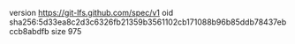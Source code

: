 version https://git-lfs.github.com/spec/v1
oid sha256:5d33ea8c2d3c6326fb21359b3561102cb171088b96b85ddb78437ebccb8abdfb
size 975
